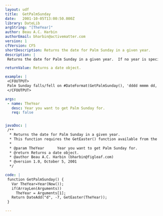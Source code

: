 ```yaml
---
layout: udf
title:  GetPalmSunday
date:   2001-10-05T13:00:50.000Z
library: DateLib
argString: "[TheYear]"
author: Beau A.C. Harbin
authorEmail: bharbin@activematter.com
version: 1
cfVersion: CF5
shortDescription: Returns the date for Palm Sunday in a given year.
description: |
 Returns the date for Palm Sunday in a given year.  If no year is specified, defaults to the current year.

returnValue: Returns a date object.

example: |
 <CFOUTPUT>
 Palm Sunday falls/fell on #DateFormat(GetPalmSunday(), 'dddd mmmm dd, yyyy')# this year.
 </CFOUTPUT>

args:
 - name: TheYear
   desc: Year you want to get Palm Sunday for.
   req: false


javaDoc: |
 /**
  * Returns the date for Palm Sunday in a given year.
  * This function requires the GetEaster() function available from the DateLib library.
  * 
  * @param TheYear      Year you want to get Palm Sunday for. 
  * @return Returns a date object. 
  * @author Beau A.C. Harbin (bharbin@figleaf.com) 
  * @version 1.0, October 5, 2001 
  */

code: |
 function GetPalmSunday() {
   Var TheYear=Year(Now());
   if(ArrayLen(Arguments)) 
     TheYear = Arguments[1];
   Return DateAdd("d", -7, GetEaster(TheYear));
 }

---
```



